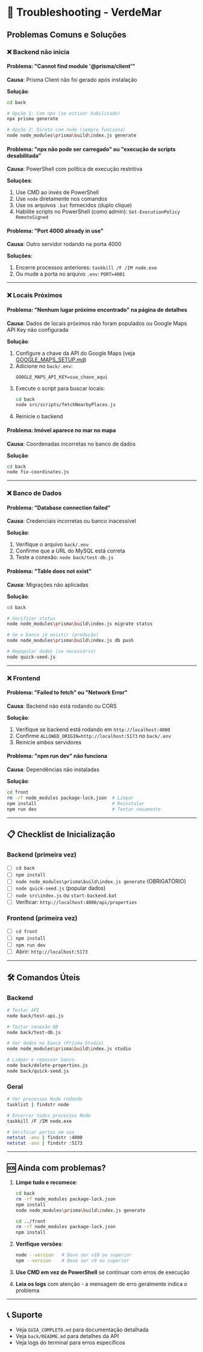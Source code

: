 # 🔧 Troubleshooting - VerdeMar

## Problemas Comuns e Soluções

### ❌ Backend não inicia

#### Problema: "Cannot find module '@prisma/client'"
**Causa**: Prisma Client não foi gerado após instalação

**Solução**:
```bash
cd back

# Opção 1: Com npx (se estiver habilitado)
npx prisma generate

# Opção 2: Direto com node (sempre funciona)
node node_modules\prisma\build\index.js generate
```

#### Problema: "npx não pode ser carregado" ou "execução de scripts desabilitada"
**Causa**: PowerShell com política de execução restritiva

**Soluções**:
1. Use CMD ao invés de PowerShell
2. Use `node` diretamente nos comandos
3. Use os arquivos `.bat` fornecidos (duplo clique)
4. Habilite scripts no PowerShell (como admin): `Set-ExecutionPolicy RemoteSigned`

#### Problema: "Port 4000 already in use"
**Causa**: Outro servidor rodando na porta 4000

**Soluções**:
1. Encerre processos anteriores: `taskkill /F /IM node.exe`
2. Ou mude a porta no arquivo `.env`: `PORT=4001`

---

### ❌ Locais Próximos

#### Problema: "Nenhum lugar próximo encontrado" na página de detalhes
**Causa**: Dados de locais próximos não foram populados ou Google Maps API Key não configurada

**Solução**:
1. Configure a chave da API do Google Maps (veja [GOOGLE_MAPS_SETUP.md](./GOOGLE_MAPS_SETUP.md))
2. Adicione no `back/.env`:
   ```
   GOOGLE_MAPS_API_KEY=sua_chave_aqui
   ```
3. Execute o script para buscar locais:
   ```bash
   cd back
   node src/scripts/fetchNearbyPlaces.js
   ```
4. Reinicie o backend

#### Problema: Imóvel aparece no mar no mapa
**Causa**: Coordenadas incorretas no banco de dados

**Solução**:
```bash
cd back
node fix-coordinates.js
```

---

### ❌ Banco de Dados

#### Problema: "Database connection failed"
**Causa**: Credenciais incorretas ou banco inacessível

**Solução**:
1. Verifique o arquivo `back/.env`
2. Confirme que a URL do MySQL está correta
3. Teste a conexão: `node back/test-db.js`

#### Problema: "Table does not exist"
**Causa**: Migrações não aplicadas

**Solução**:
```bash
cd back

# Verificar status
node node_modules\prisma\build\index.js migrate status

# Se o banco já existir (produção)
node node_modules\prisma\build\index.js db push

# Repopular dados (se necessário)
node quick-seed.js
```

---

### ❌ Frontend

#### Problema: "Failed to fetch" ou "Network Error"
**Causa**: Backend não está rodando ou CORS

**Solução**:
1. Verifique se backend está rodando em `http://localhost:4000`
2. Confirme `ALLOWED_ORIGIN=http://localhost:5173` no `back/.env`
3. Reinicie ambos servidores

#### Problema: "npm run dev" não funciona
**Causa**: Dependências não instaladas

**Solução**:
```bash
cd front
rm -rf node_modules package-lock.json  # Limpar
npm install                            # Reinstalar
npm run dev                            # Tentar novamente
```

---

## 📋 Checklist de Inicialização

### Backend (primeira vez)
- [ ] `cd back`
- [ ] `npm install`
- [ ] `node node_modules\prisma\build\index.js generate` (OBRIGATÓRIO)
- [ ] `node quick-seed.js` (popular dados)
- [ ] `node src\index.js` ou `start-backend.bat`
- [ ] Verificar: `http://localhost:4000/api/properties`

### Frontend (primeira vez)
- [ ] `cd front`
- [ ] `npm install`
- [ ] `npm run dev`
- [ ] Abrir: `http://localhost:5173`

---

## 🛠️ Comandos Úteis

### Backend
```bash
# Testar API
node back/test-api.js

# Testar conexão DB
node back/test-db.js

# Ver dados no banco (Prisma Studio)
node node_modules\prisma\build\index.js studio

# Limpar e repovoar banco
node back/delete-properties.js
node back/quick-seed.js
```

### Geral
```bash
# Ver processos Node rodando
tasklist | findstr node

# Encerrar todos processos Node
taskkill /F /IM node.exe

# Verificar portas em uso
netstat -ano | findstr :4000
netstat -ano | findstr :5173
```

---

## 🆘 Ainda com problemas?

1. **Limpe tudo e recomece**:
   ```bash
   cd back
   rm -rf node_modules package-lock.json
   npm install
   node node_modules\prisma\build\index.js generate
   
   cd ../front
   rm -rf node_modules package-lock.json
   npm install
   ```

2. **Verifique versões**:
   ```bash
   node --version   # Deve ser v18 ou superior
   npm --version    # Deve ser v9 ou superior
   ```

3. **Use CMD em vez de PowerShell** se continuar com erros de execução

4. **Leia os logs** com atenção - a mensagem de erro geralmente indica o problema

---

## 📞 Suporte

- Veja `GUIA_COMPLETO.md` para documentação detalhada
- Veja `back/README.md` para detalhes da API
- Veja logs do terminal para erros específicos
